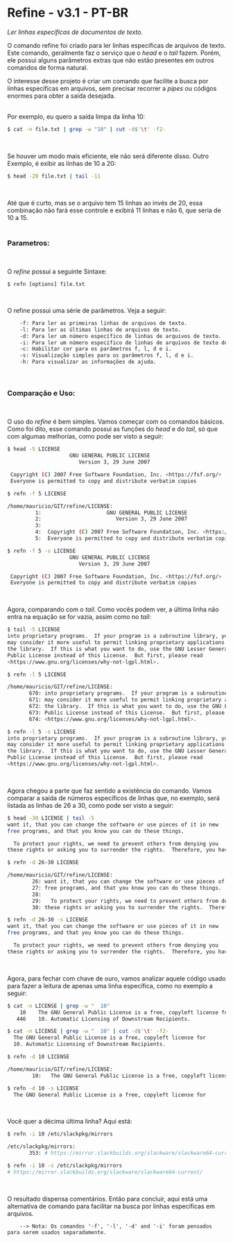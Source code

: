 # Refine - v3.1 - PT-BR
*Ler linhas específicas de documentos de texto.*
<br/>

O comando refine foi criado para ler linhas específicas de arquivos de texto. Este comando, geralmente faz o serviço que o *head* e o *tail* fazem. Porém, ele possui alguns parâmetros extras que não estão presentes em outros comandos de forma natural.

O interesse desse projeto é criar um comando que facilite a busca por linhas específicas em arquivos, sem precisar recorrer a *pipes* ou códigos enormes para obter a saída desejada.
<br/><br/>

Por exemplo, eu quero a saída limpa da linha 10:
```sh
$ cat -n file.txt | grep -w "10" | cut -d$'\t' -f2-
```
<br/>

Se houver um modo mais eficiente, ele não será diferente disso. Outro Exemplo, é exibir as linhas de 10 a 20:
```sh
$ head -20 file.txt | tail -11
```
<br/>

Até que é curto, mas se o arquivo tem 15 linhas ao invés de 20, essa combinação não fará esse controle e exibirá 11 linhas e não 6, que seria de 10 a 15.
<br/><br/>

### Parametros:
<br/>

O *refine* possui a seguinte Sintaxe:
```
$ refn [options] file.txt
```
<br/>

O refine possui uma série de parâmetros. Veja a seguir:
```sh
    -f: Para ler as primeiras linhas de arquivos de texto.
    -l: Para ler as últimas linhas de arquivos de texto.
  	-d: Para ler um número específico de linhas de arquivos de texto.
    -i: Para ler um número específico de linhas de arquivos de texto de forma invertida.
    -c: Habilitar cor para os parâmetros f, l, d e i.
    -s: Visualização simples para os parâmetros f, l, d e i.
    -h: Para visualizar as informações de ajuda.
```
<br/>

### Comparação e Uso:
<br>

O uso do *refine* é bem simples. Vamos começar com os comandos básicos. Como foi dito, esse comando possui as funções do *head* e do *tail*, só que com algumas melhorias, como pode ser visto a seguir:
```sh
$ head -5 LICENSE 
                    GNU GENERAL PUBLIC LICENSE
                       Version 3, 29 June 2007

 Copyright (C) 2007 Free Software Foundation, Inc. <https://fsf.org/>
 Everyone is permitted to copy and distribute verbatim copies
```
```sh
$ refn -f 5 LICENSE 

/home/mauricio/GIT/refine/LICENSE:
         1:                     GNU GENERAL PUBLIC LICENSE
         2:                        Version 3, 29 June 2007
         3: 
         4:  Copyright (C) 2007 Free Software Foundation, Inc. <https://fsf.org/>
         5:  Everyone is permitted to copy and distribute verbatim copies
```
```sh
$ refn -f 5 -s LICENSE 
                    GNU GENERAL PUBLIC LICENSE
                       Version 3, 29 June 2007

 Copyright (C) 2007 Free Software Foundation, Inc. <https://fsf.org/>
 Everyone is permitted to copy and distribute verbatim copies
```
<br/>

Agora, comparando com o *tail*. Como vocês podem ver, a última linha não entra na equação se for vazia, assim como no *tail*:
```sh
$ tail -5 LICENSE 
into proprietary programs.  If your program is a subroutine library, you
may consider it more useful to permit linking proprietary applications with
the library.  If this is what you want to do, use the GNU Lesser General
Public License instead of this License.  But first, please read
<https://www.gnu.org/licenses/why-not-lgpl.html>.
```
```sh
$ refn -l 5 LICENSE 

/home/mauricio/GIT/refine/LICENSE:
       670: into proprietary programs.  If your program is a subroutine library, you
       671: may consider it more useful to permit linking proprietary applications with
       672: the library.  If this is what you want to do, use the GNU Lesser General
       673: Public License instead of this License.  But first, please read
       674: <https://www.gnu.org/licenses/why-not-lgpl.html>.
```
```sh
$ refn -l 5 -s LICENSE 
into proprietary programs.  If your program is a subroutine library, you
may consider it more useful to permit linking proprietary applications with
the library.  If this is what you want to do, use the GNU Lesser General
Public License instead of this License.  But first, please read
<https://www.gnu.org/licenses/why-not-lgpl.html>.
```
<br/>

Agora chegou a parte que faz sentido a existência do comando. Vamos comparar a saída de números específicos de linhas que, no exemplo, será listada as linhas de 26 a 30, como pode ser visto a seguir:
```sh
$ head -30 LICENSE | tail -5
want it, that you can change the software or use pieces of it in new
free programs, and that you know you can do these things.

  To protect your rights, we need to prevent others from denying you
these rights or asking you to surrender the rights.  Therefore, you have
```
```sh
$ refn -d 26-30 LICENSE 

/home/mauricio/GIT/refine/LICENSE:
        26: want it, that you can change the software or use pieces of it in new
        27: free programs, and that you know you can do these things.
        28: 
        29:   To protect your rights, we need to prevent others from denying you
        30: these rights or asking you to surrender the rights.  Therefore, you have
```
```sh
$ refn -d 26-30 -s LICENSE 
want it, that you can change the software or use pieces of it in new
free programs, and that you know you can do these things.

  To protect your rights, we need to prevent others from denying you
these rights or asking you to surrender the rights.  Therefore, you have
```
<br/>

Agora, para fechar com chave de ouro, vamos analizar aquele código usado para fazer a leitura de apenas uma linha específica, como no exemplo a seguir:
```sh
$ cat -n LICENSE | grep -w "  10"
    10    The GNU General Public License is a free, copyleft license for
   446    10. Automatic Licensing of Downstream Recipients.
```
```sh
$ cat -n LICENSE | grep -w "  10" | cut -d$'\t' -f2-
  The GNU General Public License is a free, copyleft license for
  10. Automatic Licensing of Downstream Recipients.
```
```sh
$ refn -d 10 LICENSE 

/home/mauricio/GIT/refine/LICENSE:
        10:   The GNU General Public License is a free, copyleft license for
```
```sh
$ refn -d 10 -s LICENSE 
  The GNU General Public License is a free, copyleft license for
```
<br/>

Você quer a décima última linha? Aqui está:
```sh
$ refn -i 10 /etc/slackpkg/mirrors 

/etc/slackpkg/mirrors:
       353: # https://mirror.slackbuilds.org/slackware/slackware64-current/
```
```sh
$ refn -i 10 -s /etc/slackpkg/mirrors 
# https://mirror.slackbuilds.org/slackware/slackware64-current/
```
<br/>

O resultado dispensa comentários. Então para concluir, aqui está uma alternativa de comando para facilitar na busca por linhas específicas em arquivos.

        --> Nota: Os comandos '-f', '-l', '-d' and '-i' foram pensados para serem usados separadamente.
